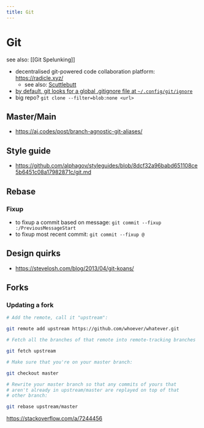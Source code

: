```yaml
---
title: Git
---
```


# Git

see also: [[Git Spelunking]]

- decentralised git-powered code collaboration platform: https://radicle.xyz/
  - see also: [Scuttlebutt](https://scuttlebutt.nz/)
- [by default, git looks for a global .gitignore file at
  `~/.config/git/ignore`](https://stackoverflow.com/a/22885996/10314380)
- big repo? `git clone --filter=blob:none <url>`

## Master/Main

- https://aj.codes/post/branch-agnostic-git-aliases/

## Style guide

- https://github.com/alphagov/styleguides/blob/8dcf32a96babd651108ce5b6451c08a17982871c/git.md

## Rebase

### Fixup

- to fixup a commit based on message:  `git commit --fixup :/PreviousMessageStart`
- to fixup most recent commit: `git commit --fixup @`

## Design quirks

- https://stevelosh.com/blog/2013/04/git-koans/

## Forks

### Updating a fork

```sh
# Add the remote, call it "upstream":

git remote add upstream https://github.com/whoever/whatever.git

# Fetch all the branches of that remote into remote-tracking branches

git fetch upstream

# Make sure that you're on your master branch:

git checkout master

# Rewrite your master branch so that any commits of yours that
# aren't already in upstream/master are replayed on top of that
# other branch:

git rebase upstream/master
```

https://stackoverflow.com/a/7244456
